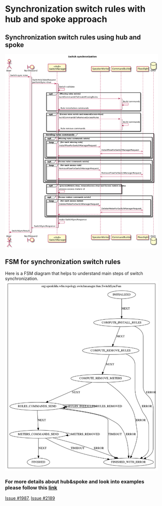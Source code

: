 # Synchronization switch rules with hub and spoke approach

## Synchronization switch rules using hub and spoke

![Switch sync design](h&s-switch-sync.png "Switch sync design")

## FSM for synchronization switch rules
Here is a FSM diagram that helps to understand main steps of switch synchronization.
![Switch sync fsm](switch-sync-fsm.png "Switch sync fsm diagram")

### For more details about hub&spoke and look into examples please follow this [link](https://github.com/telstra/open-kilda/blob/develop/docs/design/hub-and-spoke/v7/README.md)

[Issue #1987](https://github.com/telstra/open-kilda/issues/1987),
[Issue #2189](https://github.com/telstra/open-kilda/issues/2189)
